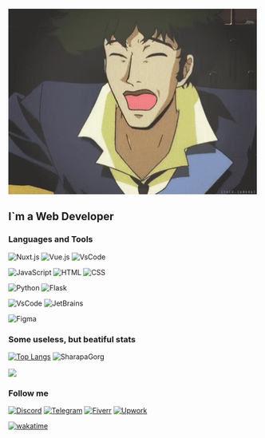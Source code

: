 ![Header](https://github.com/SharapaGorg/SharapaGorg/blob/main/assets/tenor.gif)

## I`m a Web Developer

### Languages and Tools
![Nuxt.js](https://img.shields.io/badge/-Nuxt.js-1e1e1e?style=for-the-badge&logo=nuxt.js)
![Vue.js](https://img.shields.io/badge/-Vue.js-1e1e1e?style=for-the-badge&logo=vue.js)
![VsCode](https://img.shields.io/badge/-TailwindCSS-1e1e1e?style=for-the-badge&logo=tailwindcss)

![JavaScript](https://img.shields.io/badge/-JavaScript-1e1e1e?style=for-the-badge&logo=javascript)
![HTML](https://img.shields.io/badge/-html5-1e1e1e?style=for-the-badge&logo=html5)
![CSS](https://img.shields.io/badge/-CSS-1e1e1e?style=for-the-badge&logo=css3)

![Python](https://img.shields.io/badge/-Python-1e1e1e?style=for-the-badge&logo=python)
![Flask](https://img.shields.io/badge/-Flask-1e1e1e?style=for-the-badge&logo=flask)

![VsCode](https://img.shields.io/badge/-VsCode-1e1e1e?style=for-the-badge&logo=visualstudiocode)
![JetBrains](https://img.shields.io/badge/-JetBrains_Editors-1e1e1e?style=for-the-badge&logo=jetbrains)

![Figma](https://img.shields.io/badge/-Figma-1e1e1e?style=for-the-badge&logo=figma)




### Some useless, but beatiful stats


[![Top Langs](https://github-readme-stats.vercel.app/api/top-langs/?username=sharapagorg&layout=compact&theme=codeSTACKr)](https://github.com/anuraghazra/github-readme-stats) ![SharapaGorg](https://moe-counter.glitch.me/get/@SharapaGorg?theme=rule34)


<a href="https://github.com/jgphilpott/github-readme-activity-graph">
    <picture>
        <source media="(prefers-color-scheme: dark)" srcset="https://github-readme-activity-graph.vercel.app/graph?username=SharapaGorg&theme=github-dark&area=true&hide_border=true&custom_title=Past%20Months%20Activity&color=ffffff&bg_color=0e1116">
        <img align="center" src="https://github-readme-activity-graph.vercel.app/graph?username=SharapaGorg&theme=github-light&area=true&hide_border=true&custom_title=Past%20Months%20Activity">
    </picture>
</a>


### Follow me

[//]: # ([![Discord]&#40;https://img.shields.io/badge/-Discord-c71585?style=for-the-badge&logo=discord&#41;]&#40;https://discord.gg/CGFFP2H&#41;)
[![Discord](https://img.shields.io/discord/484025467134017568?label=&style=for-the-badge&logo=discord&logoColor=fee300&color=09131b)](https://discord.gg/CGFFP2H)
[![Telegram](https://img.shields.io/badge/-Telegram-c71585?style=for-the-badge&logo=telegram&color=d8582c)](https://t.me/sharapagorg)
[![Fiverr](https://img.shields.io/badge/-Fiverr-c71585?style=for-the-badge&logo=fiverr&color=d8582c&logoColor=fee300)](https://www.fiverr.com/sharapagorg)
[![Upwork](https://img.shields.io/badge/-Upwork-c71585?style=for-the-badge&logo=upwork&color=09131b)](https://www.upwork.com/freelancers/~01bc79375d3457497e)

[![wakatime](https://wakatime.com/badge/user/b26427ce-0968-4325-aff9-7230f45dc200.svg)](https://wakatime.com/@b26427ce-0968-4325-aff9-7230f45dc200)
